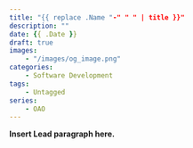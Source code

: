 ```yaml
---
title: "{{ replace .Name "-" " " | title }}"
description: ""
date: {{ .Date }}
draft: true
images:
    - "/images/og_image.png"
categories:
    - Software Development
tags:
    - Untagged
series: 
    - OAO
---
```


**Insert Lead paragraph here.**
<!--more-->